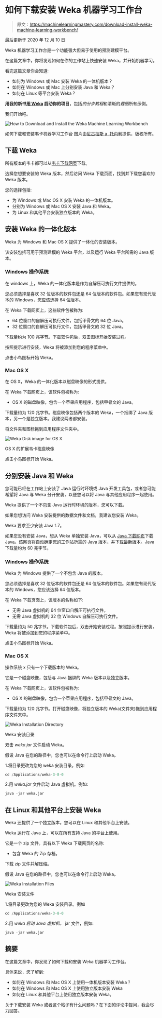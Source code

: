 # 如何下载安装 Weka 机器学习工作台

> 原文：<https://machinelearningmastery.com/download-install-weka-machine-learning-workbench/>

最后更新于 2020 年 12 月 10 日

Weka 机器学习工作台是一个功能强大但易于使用的预测建模平台。

在这篇文章中，你将发现如何在你的工作站上快速安装 Weka，并开始机器学习。

看完这篇文章你会知道:

*   如何为 Windows 或 Mac 安装 Weka 的一体机版本？
*   如何在 Windows 或 Mac 上分别安装 Java 和 Weka？
*   如何在 Linux 等平台安装 Weka？

**用我的新书[用 Weka](https://machinelearningmastery.com/machine-learning-mastery-weka/) 启动你的项目**，包括*的分步教程*和清晰的*截图*所有示例。

我们开始吧。

![How to Download and Install the Weka Machine Learning Workbench](img/678c0b6feb3a46c5dd3ce7cdd08d06e0.png)

如何下载和安装韦卡机器学习工作台
图片由[尼古拉斯 a .托内利](https://www.flickr.com/photos/nicholas_t/14038975921/in/photolist-nozqqZ-9dNLiL-8NRyC2-cjkSq1-oztTua-bTzd5B-7nDJWP-ouUzkQ-nqxL2T-rzdr4S-787EzG-2vVkpu-nMS6rx-4Lbxc6-nqxnj7-7girE8-oMsVVE-p3Jour-kLSBV6-edpSpH-dFKdRv-6Y1J98-pWMCXe-5PA3Cu-72u6S-8gLyR8-7tZ3i8-nEZtZJ-8NP1ku-iKrUr5-zHeev-aAoHjH-8vBVVr-8vEXcj-p8QCH2-dQacqK-qivn3a-sas694-Bw5Muj-azVNVK-fEz8c9-nGR321-s8snXL-bA2jbR-83hhmH-7GPr1X-bZCWfG-mHTDBt-HLoQpb-8DRfA5)提供，版权所有。

## 下载 Weka

所有版本的韦卡都可以从[韦卡下载网页](https://waikato.github.io/weka-wiki/downloading_weka/)下载。

选择您想要安装的 Weka 版本，然后访问 Weka 下载页面，找到并下载您喜欢的 Weka 版本。

您的选择包括:

*   为 Windows 或 Mac OS X 安装 Weka 的一体机版本。
*   分别为 Windows 或 Mac OS X 安装 Java 和 Weka。
*   为 Linux 和其他平台安装独立版本的 Weka。

## 安装 Weka 的一体化版本

Weka 为 Windows 和 Mac OS X 提供了一体化的安装版本。

该安装包括可用于预测建模的 Weka 平台，以及运行 Weka 平台所需的 Java 版本。

### Windows 操作系统

在 windows 上，Weka 的一体化版本是作为自解压可执行文件提供的。

您必须选择是喜欢 32 位版本的软件包还是 64 位版本的软件包。如果您有现代版本的 Windows，您应该选择 64 位版本。

在 Weka 下载网页上，这些软件包被称为:

*   64 位窗口的自解压可执行文件，包括甲骨文的 64 位 Java。
*   32 位窗口的自解压可执行文件，包括甲骨文的 32 位 Java。

下载量约为 100 兆字节。下载软件包后，双击图标开始安装过程。

按照提示进行安装，Weka 将被添加到您的程序菜单中。

点击小鸟图标开始 Weka。

### Mac OS X

在 OS X，Weka 的一体化版本以磁盘映像的形式提供。

在 Weka 下载网页上，该软件包被称为:

*   OS X 的磁盘映像，包含一个苹果应用程序，包括甲骨文的 Java。

下载量约为 120 兆字节。磁盘映像包括两个版本的 Weka，一个捆绑了 Java 版本，另一个是独立版本。我建议两者都安装。

将文件夹和图标拖到应用程序文件夹中。

![Weka Disk image for OS X](img/4192214e2d47941dc2d7ca5d5c953299.png)

OS X 的扩展韦卡磁盘映像

点击小鸟图标开始 Weka。

## 分别安装 Java 和 Weka

您可能已经在工作站上安装了 Java 运行时环境或 Java 开发工具包，或者您可能希望将 Java 与 Weka 分开安装，以便您可以将 Java 与其他应用程序一起使用。

Weka 提供了一个不包含 Java 运行时环境的版本，您可以下载。

如果您想访问 Weka 安装提供的数据文件和文档，我建议您安装 Weka。

Weka 要求至少安装 Java 1.7。

如果您没有安装 Java，想从 Weka 单独安装 Java，可以从 [Java 下载网页](https://java.com/en/download/)下载 Java。该网页将自动确定您的工作站所需的 Java 版本，并下载最新版本。Java 下载量约为 60 兆字节。

### Windows 操作系统

Weka 为 Windows 提供了一个不包含 Java 的版本。

您必须选择是喜欢 32 位版本的软件包还是 64 位版本的软件包。如果您有现代版本的 Windows，您应该选择 64 位版本。

在 Weka 下载页面上，该版本的名称如下:

*   无需 Java 虚拟机的 64 位窗口自解压可执行文件。
*   无需 Java 虚拟机的 32 位 Windows 自解压可执行文件。

下载量约为 50 兆字节。下载软件包后，双击开始安装过程。按照提示进行安装，Weka 将被添加到您的程序菜单中。

点击小鸟图标开始 Weka。

### Mac OS X

操作系统 x 只有一个下载版本的 Weka。

它是一个磁盘映像，包括与 Java 捆绑的 Weka 版本以及独立版本。

在 Weka 下载网页上，该软件包被称为:

*   OS X 的磁盘映像，包含一个苹果应用程序，包括甲骨文的 Java。

下载量约为 120 兆字节。打开磁盘映像，将独立版本的 Weka(文件夹)拖到应用程序文件夹中。

![Weka Installation Directory](img/a4b3edeee874b6e7869b31a8f749ad8e.png)

Weka 安装目录

双击 *weka.jar* 文件启动 Weka。

假设 Java 在您的路径中，您也可以在命令行上启动 Weka。

1.将目录更改为您的 weka 安装目录。例如

```py
cd /Applications/weka-3-8-0
```

2.用 *weka.jar* 文件启动 Java 虚拟机。例如:

```py
java -jar weka.jar
```

## 在 Linux 和其他平台上安装 Weka

Weka 还提供了一个独立版本，您可以在 Linux 和其他平台上安装。

Weka 运行在 Java 上，可以在所有支持 Java 的平台上使用。

它是一个 zip 文件，具有以下 Weka 下载网页的名称:

*   包含 Weka 的 Zip 存档。

下载 zip 文件并解压缩。

假设 Java 在您的路径中，您也可以在命令行上启动 Weka。

![Weka Installation Files](img/b8f8bbe7753f406ab92ad78e3b5add09.png)

Weka 安装文件

1.将目录更改为您的 Weka 安装目录。例如

```py
cd /Applications/weka-3-8-0
```

2.用 *weka 启动 Java 虚拟机。* jar 文件，例如:

```py
java -jar weka.jar
```

## 摘要

在这篇文章中，你发现了如何下载和安装 Weka 机器学习工作台。

具体来说，您了解到:

*   如何在 Windows 和 Mac OS X 上使用一体机版本安装 Weka？
*   如何在 Windows 和 Mac OS X 上使用独立版本安装 Weka
*   如何在 Linux 和其他平台上使用独立版本安装 Weka。

关于下载安装 Weka 或者这个帖子有什么问题吗？在下面的评论中提问，我会尽力回答。